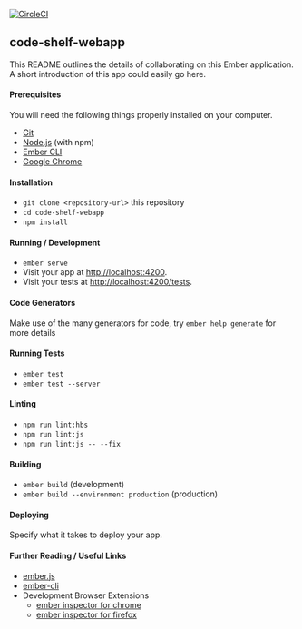[![CircleCI](https://circleci.com/gh/codeuniversity/code-shelf-webapp/tree/master.svg?style=svg&circle-token=d40663eff127a73ee565fe9818d5ae6706b8fed2)](https://circleci.com/gh/codeuniversity/code-shelf-webapp/tree/master)

## code-shelf-webapp

This README outlines the details of collaborating on this Ember application.
A short introduction of this app could easily go here.

#### Prerequisites

You will need the following things properly installed on your computer.

* [Git](https://git-scm.com/)
* [Node.js](https://nodejs.org/) (with npm)
* [Ember CLI](https://ember-cli.com/)
* [Google Chrome](https://google.com/chrome/)

#### Installation

* `git clone <repository-url>` this repository
* `cd code-shelf-webapp`
* `npm install`

#### Running / Development

* `ember serve`
* Visit your app at [http://localhost:4200](http://localhost:4200).
* Visit your tests at [http://localhost:4200/tests](http://localhost:4200/tests).

#### Code Generators

Make use of the many generators for code, try `ember help generate` for more details

#### Running Tests

* `ember test`
* `ember test --server`

#### Linting

* `npm run lint:hbs`
* `npm run lint:js`
* `npm run lint:js -- --fix`

#### Building

* `ember build` (development)
* `ember build --environment production` (production)

#### Deploying

Specify what it takes to deploy your app.

#### Further Reading / Useful Links

* [ember.js](https://emberjs.com/)
* [ember-cli](https://ember-cli.com/)
* Development Browser Extensions
  * [ember inspector for chrome](https://chrome.google.com/webstore/detail/ember-inspector/bmdblncegkenkacieihfhpjfppoconhi)
  * [ember inspector for firefox](https://addons.mozilla.org/en-US/firefox/addon/ember-inspector/)
